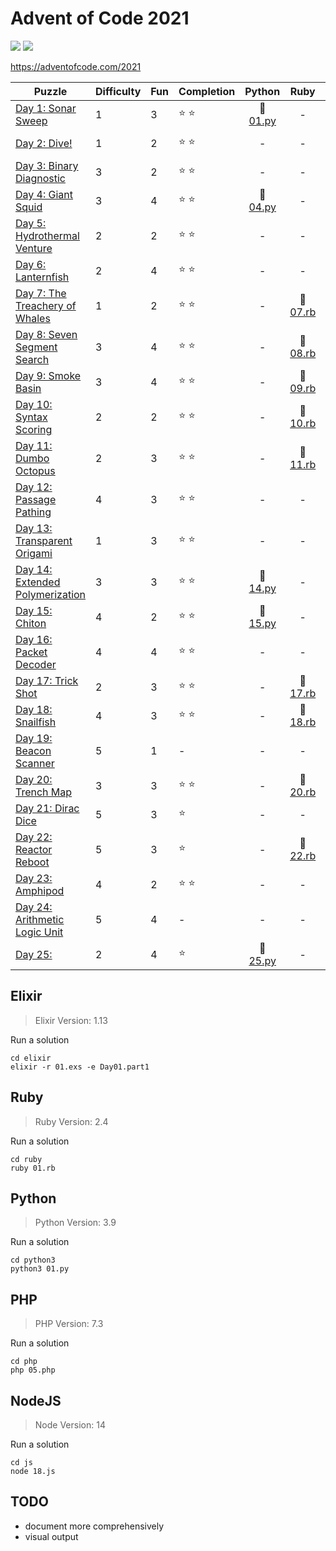 # Advent of Code 2021

![](https://img.shields.io/badge/days%20completed-20-red) ![](https://img.shields.io/badge/stars%20⭐-43-yellow)

https://adventofcode.com/2021

| Puzzle | Difficulty | Fun | Completion | Python | Ruby | Elixir | PHP | JS | other |
|--------|------------|-----|------------|:------:|:----:|:------:|:---:|:--:|:-----:|
| [Day 1: Sonar Sweep](https://adventofcode.com/2021/day/1) | 1 | 3 | :star: :star: | :snake: [01.py](python3/01.py) | - | :heart_decoration: [01.exs](elixir/01.exs) | - | - | - |
| [Day 2: Dive!](https://adventofcode.com/2021/day/2) | 1 | 2 | :star: :star: | - | - | :heart_decoration: [02.exs](elixir/02.exs) | - | - | - |
| [Day 3: Binary Diagnostic](https://adventofcode.com/2021/day/3) | 3 | 2 | :star: :star: | - | - | :heart_decoration: [03.exs](elixir/03.exs) | - | - | - |
| [Day 4: Giant Squid](https://adventofcode.com/2021/day/4) | 3 | 4 | :star: :star: | :snake: [04.py](python3/04.py) | - | - | - | - | - |
| [Day 5: Hydrothermal Venture](https://adventofcode.com/2021/day/5) | 2 | 2 | :star: :star: | - | - | :heart_decoration: [05.exs](elixir/05.exs) | :elephant: [05.php](php/05.php) | - | - |
| [Day 6: Lanternfish](https://adventofcode.com/2021/day/6) | 2 | 4 | :star: :star: | - | - | :heart_decoration: [06.exs](elixir/06.exs) | - | - | - |
| [Day 7: The Treachery of Whales](https://adventofcode.com/2021/day/7) | 1 | 2 | :star: :star: | - | :rotating_light: [07.rb](ruby/07.rb) | :heart_decoration: [07.exs](elixir/07.exs) | - | - | - |
| [Day 8: Seven Segment Search](https://adventofcode.com/2021/day/8) | 3 | 4 | :star: :star: | - | :rotating_light: [08.rb](ruby/08.rb) | - | - | - | - |
| [Day 9: Smoke Basin](https://adventofcode.com/2021/day/9) | 3 | 4 | :star: :star: | - | :rotating_light: [09.rb](ruby/09.rb) | - | - | - | - |
| [Day 10: Syntax Scoring](https://adventofcode.com/2021/day/10) | 2 | 2 | :star: :star: | - | :rotating_light: [10.rb](ruby/10.rb) | :heart_decoration: [10.exs](elixir/10.exs) | - | - | - |
| [Day 11: Dumbo Octopus](https://adventofcode.com/2021/day/11) | 2 | 3 | :star: :star: | - | :rotating_light: [11.rb](ruby/11.rb) | - | - | - | - |
| [Day 12: Passage Pathing](https://adventofcode.com/2021/day/12) | 4 | 3 | :star: :star: | - | - | :heart_decoration: [12.exs](elixir/12.exs) | - | - | - |
| [Day 13: Transparent Origami](https://adventofcode.com/2021/day/13) | 1 | 3 | :star: :star: | - | - | - | :elephant: [13.php](php/13.php) | :jack_o_lantern: [13.js](js/13.js) | - |
| [Day 14: Extended Polymerization](https://adventofcode.com/2021/day/14) | 3 | 3 | :star: :star: | :snake: [14.py](python3/14.py) | - | - | - | - | - |
| [Day 15: Chiton](https://adventofcode.com/2021/day/15) | 4 | 2 | :star: :star: | :snake: [15.py](python3/15.py) | - | - | - | - | - |
| [Day 16: Packet Decoder](https://adventofcode.com/2021/day/16) | 4 | 4 | :star: :star: | - | - | - | - | :jack_o_lantern: [16.js](js/16.js) | - |
| [Day 17: Trick Shot](https://adventofcode.com/2021/day/17) | 2 | 3 | :star: :star: | - | :rotating_light: [17.rb](ruby/17.rb) | - | - | - | - |
| [Day 18: Snailfish](https://adventofcode.com/2021/day/18) | 4 | 3 | :star: :star: | - | :rotating_light: [18.rb](ruby/18.rb) | - | - | - | - |
| [Day 19: Beacon Scanner](https://adventofcode.com/2021/day/19) | 5 | 1 | - | - | - | - | - | - | - |
| [Day 20: Trench Map](https://adventofcode.com/2021/day/20) | 3 | 3 | :star: :star: | - | :rotating_light: [20.rb](ruby/20.rb) | - | - | - | - |
| [Day 21: Dirac Dice](https://adventofcode.com/2021/day/21) | 5 | 3 | :star: | - | - | - | :elephant: [21.php](php/21.php) | - | - |
| [Day 22: Reactor Reboot](https://adventofcode.com/2021/day/22) | 5 | 3 | :star: | - | :rotating_light: [22.rb](ruby/22.rb) | - | - | - | - |
| [Day 23: Amphipod](https://adventofcode.com/2021/day/23) | 4 | 2 | :star: :star: | - | - | - | - | - | By hand |
| [Day 24: Arithmetic Logic Unit](https://adventofcode.com/2021/day/24) | 5 | 4 | - | - | - | - | - | - | - |
| [Day 25: ](https://adventofcode.com/2021/day/25) | 2 | 4 | :star: | :snake: [25.py](python3/25.py) | - | - | - | - | - |

## Elixir

> Elixir Version: 1.13

Run a solution

```
cd elixir
elixir -r 01.exs -e Day01.part1
```

## Ruby

> Ruby Version: 2.4

Run a solution

```
cd ruby
ruby 01.rb
```

## Python

> Python Version: 3.9

Run a solution

```
cd python3
python3 01.py
```

## PHP

> PHP Version: 7.3

Run a solution

```
cd php
php 05.php
```
## NodeJS

> Node Version: 14

Run a solution

```
cd js
node 18.js
```

## TODO

- document more comprehensively
- visual output
